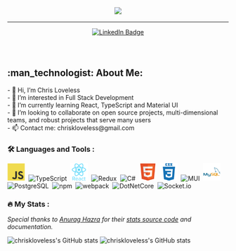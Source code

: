 <div id="header" align="center">
  <img src="https://media.giphy.com/media/24652QfeZzNIPzoH36/giphy.gif" width="200"/>
</div>
<hr>
<div id="badges" align="center">
  <a href="https://www.linkedin.com/in/christopher-loveless/">
    <img src="https://img.shields.io/badge/LinkedIn-blue?style=for-the-badge&logo=linkedin&logoColor=white" alt="LinkedIn Badge"/>
  </a>
</div>
<h3 align="center"> 
<img src="https://komarev.com/ghpvc/?username=ChrisKLoveless&style=flat-round&color=green" alt=""/>
</h3>

<h2>:man_technologist: About Me:</h2>
- 👋 Hi, I’m Chris Loveless <br>
- 👀 I’m interested in Full Stack Development <br>
- 🌱 I’m currently learning React, TypeScript and Material UI <br>
- 💞️ I’m looking to collaborate on open source projects, multi-dimensional teams, and robust projects that serve many users <br>
- 📫 Contact me: chriskloveless@gmail.com

### :hammer_and_wrench: Languages and Tools :
<div>
  <img src="https://github.com/devicons/devicon/blob/master/icons/javascript/javascript-original.svg" title="JavaScript" alt="JavaScript" width="40" height="40"/>&nbsp;
  <img src="https://cdn.jsdelivr.net/gh/devicons/devicon/icons/typescript/typescript-original.svg" title="TypeScript" alt="TypeScript" width="40" height="40"/>&nbsp;
  <img src="https://github.com/devicons/devicon/blob/master/icons/react/react-original-wordmark.svg" title="React" alt="React" width="40" height="40"/>&nbsp;
  <img src="https://cdn.jsdelivr.net/gh/devicons/devicon/icons/redux/redux-original.svg" title="Redux" alt="Redux" width="40" height="40"/>&nbsp;
  <img src="https://cdn.jsdelivr.net/gh/devicons/devicon/icons/csharp/csharp-original.svg" title="C#" alt="C#" width="40" height="40"/>&nbsp;
  <img src="https://github.com/devicons/devicon/blob/master/icons/html5/html5-original.svg" title="HTML5" alt="HTML" width="40" height="40"/>&nbsp;    
  <img src="https://github.com/devicons/devicon/blob/master/icons/css3/css3-plain-wordmark.svg" title="CSS3" alt="CSS" width="40" height="40"/>&nbsp;
  <img src="https://cdn.jsdelivr.net/gh/devicons/devicon/icons/materialui/materialui-original.svg" title="MUI" alt="MUI" width="40" height="40"/>&nbsp;
  <img src="https://github.com/devicons/devicon/blob/master/icons/mysql/mysql-original-wordmark.svg" title="MySQL"  alt="MySQL" width="40" height="40"/>&nbsp;
  <img src="https://cdn.jsdelivr.net/gh/devicons/devicon/icons/postgresql/postgresql-original.svg" title="PostgreSQL"  alt="PostgreSQL" width="40" height="40"/>&nbsp;
  <img src="https://cdn.jsdelivr.net/gh/devicons/devicon/icons/npm/npm-original-wordmark.svg" title="npm" alt="npm" width="40" height="40"/>&nbsp; 
  <img src="https://cdn.jsdelivr.net/gh/devicons/devicon/icons/webpack/webpack-original.svg" title="webpack" alt="webpack" width="40" height="40"/>&nbsp; 
  <img src="https://cdn.jsdelivr.net/gh/devicons/devicon/icons/dotnetcore/dotnetcore-original.svg" title="DotNetCore" alt="DotNetCore" width="40" height="40"/>&nbsp;
  <img src="https://cdn.jsdelivr.net/gh/devicons/devicon/icons/socketio/socketio-original.svg" title="Socket.io" alt="Socket.io" width="40" height="40"/>&nbsp;
</div>

### :fire: My Stats :
*Special thanks to [Anurag Hazra](https://github.com/anuraghazra) for their [stats source code](https://github.com/anuraghazra/github-readme-stats) and documentation.*

![chriskloveless's GitHub stats](https://github-readme-stats-alpha-lime.vercel.app/api?username=ChrisKLoveless&theme=gruvbox&show_icons=true) 
![chriskloveless's GitHub stats](https://github-readme-stats-alpha-lime.vercel.app/api/top-langs?username=ChrisKLoveless&theme=gruvbox&show_icons=true&locale=en&layout=compact) 




